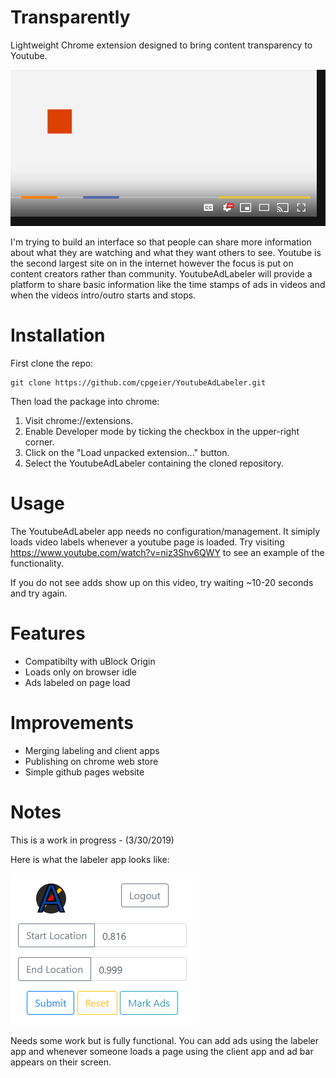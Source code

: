 # Transparently

Lightweight Chrome extension designed to bring content transparency to Youtube. 

![Concept Art](/images/design.png)

I'm trying to build an interface so that people can share more information about what they are watching and what they want others to see. Youtube is the second largest site on in the internet however the focus is put on content creators rather than community. YoutubeAdLabeler will provide a platform to share basic information like the time stamps of ads in videos and when the videos intro/outro starts and stops. 

# Installation

First clone the repo:
```
git clone https://github.com/cpgeier/YoutubeAdLabeler.git
```
Then load the package into chrome:
1. Visit chrome://extensions.
2. Enable Developer mode by ticking the checkbox in the upper-right corner.
3. Click on the "Load unpacked extension..." button.
4. Select the YoutubeAdLabeler containing the cloned repository.

# Usage

The YoutubeAdLabeler app needs no configuration/management. It simiply loads video labels whenever a youtube page is loaded. Try visiting https://www.youtube.com/watch?v=niz3Shv6QWY to see an example of the functionality.

If you do not see adds show up on this video, try waiting ~10-20 seconds and try again.

# Features

- Compatibilty with uBlock Origin
- Loads only on browser idle
- Ads labeled on page load

# Improvements

- Merging labeling and client apps
- Publishing on chrome web store
- Simple github pages website

# Notes

This is a work in progress - (3/30/2019)

Here is what the labeler app looks like:

![Labeler](/images/labeler.png)

Needs some work but is fully functional. You can add ads using the labeler app and whenever someone loads a page using the client app and ad bar appears on their screen.
